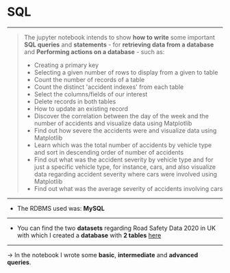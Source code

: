# SQL
- - - 
> The jupyter notebook intends to show **how to write** some important **SQL queries** and **statements** - for **retrieving data from a database** and **Performing actions on a database** - such as: 
> - Creating a primary key
> - Selecting a given number of rows to display from a given to table 
> - Count the number of records of a table
> - Count the distinct 'accident indexes' from each table
> - Select the columns/fields of our interest
> - Delete records in both tables
> - How to update an existing record
> - Discover the correlation between the day of the week and the number of accidents and visualize data using Matplotlib
> - Find out how severe the accidents were and visualize data using Matplotlib
> - Learn which was the total number of accidents by vehicle type and sort in descending order of number of accidents
> - Find out what was the accident severity by vehicle type and for just a specific vehicle type, for instance, cars, and also visualize data regarding accident severity where cars were involved using Matplotlib
> - Find out what was the average severity of accidents involving cars
> 
- - - 
- The RDBMS used was: **MySQL**
- - - - 
- You can find the two **datasets** regarding Road Safety Data 2020 in UK with which I created a **database** with **2 tables** [here](https://data.gov.uk/dataset/cb7ae6f0-4be6-4935-9277-47e5ce24a11f/road-safety-data)
- - - - 
&rarr; In the notebook I wrote some **basic**, **intermediate** and **advanced queries**.
